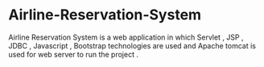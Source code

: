 # Airline-Reservation-System
Airline Reservation System is a web application in which Servlet , JSP , JDBC , Javascript , Bootstrap technologies are used and Apache tomcat is used for web server to run the project . 
